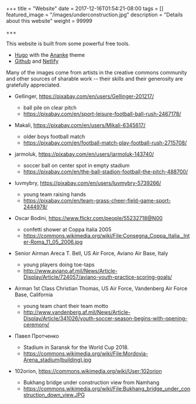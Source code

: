 +++
title =  "Website"
date = 2017-12-16T01:54:21-08:00
tags = []
featured_image = "/images/underconstruction.jpg"
description = "Details about this website"
weight = 99999

+++

This website is built from some powerful free tools.

* [Hugo](https://gohugo.io/)
 with the [Ananke](https://github.com/budparr/gohugo-theme-ananke) theme
* [Github](https://github.com/) and [Netlify](https://www.netlify.com/)

Many of the images come from artists in the creative commons community
and other sources of sharable work -- their skills and their generosity
are gratefully appreciated.

* Gellinger, https://pixabay.com/en/users/Gellinger-201217/
   * ball pile on clear pitch
   * https://pixabay.com/en/sport-leisure-football-ball-rush-2467178/

* Makali, https://pixabay.com/en/users/Mikali-6345617/
   * older boys football match
   * https://pixabay.com/en/football-match-play-football-rush-2715708/

* jarmoluk, https://pixabay.com/en/users/jarmoluk-143740/
   * soccer ball on center spot in empty stadium
   * https://pixabay.com/en/the-ball-stadion-football-the-pitch-488700/

* luvmybry, https://pixabay.com/en/users/luvmybry-5739266/
   * young team raising hands
   * https://pixabay.com/en/team-grass-cheer-field-game-sport-2444978/

* Oscar Bodini, https://www.flickr.com/people/55232718@N00
   * confetti shower at Coppa Italia 2005
   * https://commons.wikimedia.org/wiki/File:Consegna_Coppa_Italia._Inter-Roma_11_05_2006.jpg

* Senior Airman Areca T. Bell, US Air Force, Aviano Air Base, Italy
   * young players doing toe-taps
   * http://www.aviano.af.mil/News/Article-Display/Article/724057/aviano-youth-practice-scoring-goals/

* Airman 1st Class Christian Thomas, US Air Force, Vandenberg Air Force Base, California
   * young team chant their team motto
   * http://www.vandenberg.af.mil/News/Article-Display/Article/341026/youth-soccer-season-begins-with-opening-ceremony/

* Павел Протченко 
   * Stadium in Saransk for the World Cup 2018.
   * https://commons.wikimedia.org/wiki/File:Mordovia-Arena_stadium(building).jpg

* 102orion, https://commons.wikimedia.org/wiki/User:102orion
   * Bukhang bridge under construction view from Namhang
   * https://commons.wikimedia.org/wiki/File:Bukhang_bridge_under_construction_down_view.JPG

